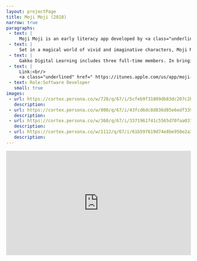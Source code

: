 ```yaml
---
layout: projectPage
title: Moji Moji (2018)
narrow: true
paragraphs:
 - text: |
     Moji Moji is an early literacy app developed by <a class="underlined" href="https://www.gakko.org/digital" target="__blank">Gakko Digital Learning.</a>
 - text: |
     Set in a magical world of vivid and imaginative characters, Moji Moji develops children's literacy skills in a way that is fun, artistic, and playful, while being conscious of the child’s screen time usage. A parent dashboard analyzes engagement and follows progress, as a means for the parent to be involved in their child’s learning journey.
 - text: |
     Gakko Digital Learning includes three full-time members. In bringing Moji Moji to life, we collaborated with dozens of illustrators, designers, sound artists and educational consultants over the course of two years.
 - text: |
     Link:<br/>
     <a class="underlined" href=" https://itunes.apple.com/us/app/moji-moji-learn-the-alphabet/id1228879841?mt=8" target="__blank">https://itunes.apple.com/us/app/moji-moji-learn-the-alphabet/id1228879841?mt=8</a>
 - text: Role:Software Developer 
   small: true
images:
 - url: https://cortex.persona.co/w/720/q/67/i/5cfeb9f31809db83dc207c2bce0c240e754f92a708f46a029db8d477214e6feb/animals.jpg
   description: 
 - url: https://cortex.persona.co/w/800/q/67/i/43fcd6dc8d836d85e6edf3397f962808280f81373b34e19a539e58d5f75f1e9a/letter.jpg
   description: 
 - url: https://cortex.persona.co/w/360/q/67/i/3371961f41c5565d70faa03702955ec93580116dd0dd724c0bf0a8d8495f2b29/dashboard.jpg
   description: 
 - url: https://cortex.persona.co/w/1112/q/67/i/61b597619d74e8be950e2a323f096a3c75115032005dee60c1a5fe2e0874696d/swamp-animals.png
   description: 
---
```

<div class="mb2" style="padding:56.25% 0 0 0;position:relative;"><iframe src="https://player.vimeo.com/video/281175204?title=0&byline=0&portrait=0" style="position:absolute;top:0;left:0;width:100%;height:100%;" frameborder="0" webkitallowfullscreen mozallowfullscreen allowfullscreen></iframe></div><script src="https://player.vimeo.com/api/player.js"></script>
